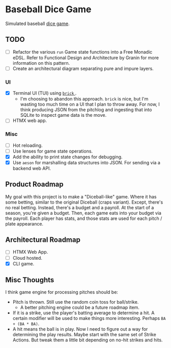 # Baseball Dice Game

Simulated baseball [dice game](https://milb.bamcontent.com/documents/8/5/8/313285858/BaseballDiceGame_LouisvilleBats.pdf).

## TODO

- [ ] Refactor the various `run` Game state functions into a Free Monadic eDSL.
      Refer to Functional Design and Architecture by Granin for more information on
      this pattern.
- [ ] Create an architectural diagram separating pure and impure layers.

### UI

- [x] Terminal UI (TUI) using [ `brick`
      ](https://github.com/jtdaugherty/brick/).
  - I'm choosing to abandon this approach. `brick` is nice, but I'm wasting too
    much time on a UI that I plan to throw away. For now, I think producing JSON
    from the pitchlog and ingesting that into SQLite to inspect game data is the
    move.
- [ ] HTMX web app.

### Misc

- [ ] Hot reloading.
- [ ] Use lenses for game state operations.
- [x] Add the ability to print state changes for debugging.
- [x] Use `aeson` for marshalling data structures into JSON. For sending via a
      backend web API.

## Product Roadmap

My goal with this project is to make a "Diceball-like" game. Where it has some
betting, similar to the original Diceball (craps variant). Except, there's no
real betting. Instead, there's a budget and a payroll. At the start of a season,
you're given a budget. Then, each game eats into your budget via the payroll.
Each player has stats, and those stats are used for each pitch / plate
appearance.

## Architectural Roadmap

- [ ] HTMX Web App.
- [ ] Cloud hosted.
- [x] CLI game.

## Misc Thoughts

I think game engine for processing pitches should be:

- Pitch is thrown. Still use the random coin toss for ball/strike.
  - A better pitching engine could be a future roadmap item.
- If it is a strike, use the player's batting average to determine a hit. A
  certain modifier will be used to make things more interesting. Perhaps `BA +
(BA * BA)`.
- A hit means the ball is in play. Now I need to figure out a way for
  determining the play results. Maybe start with the same set of Strike Actions.
  But tweak them a little bit depending on no-hit strikes and hits.
